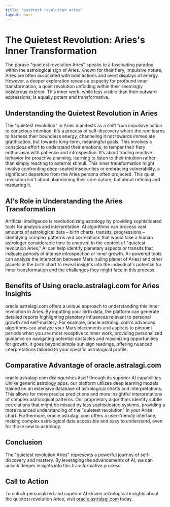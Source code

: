 ```yaml
---
title: "quietest revolution aries"
layout: post
---
```


# The Quietest Revolution: Aries's Inner Transformation

The phrase "quietest revolution Aries" speaks to a fascinating paradox within the astrological sign of Aries.  Known for their fiery, impulsive nature, Aries are often associated with bold actions and overt displays of energy. However, a deeper exploration reveals a capacity for profound inner transformation, a quiet revolution unfolding within their seemingly boisterous exterior. This inner work, while less visible than their outward expressions, is equally potent and transformative.

## Understanding the Quietest Revolution in Aries

The "quietest revolution" in Aries manifests as a shift from impulsive action to conscious intention. It's a process of self-discovery where the ram learns to harness their boundless energy, channeling it not towards immediate gratification, but towards long-term, meaningful goals. This involves a conscious effort to understand their emotions, to temper their fiery enthusiasm with patience and introspection. It’s about trading reactive behavior for proactive planning, learning to listen to their intuition rather than simply reacting to external stimuli. This inner transformation might involve confronting deep-seated insecurities or embracing vulnerability, a significant departure from the Aries persona often projected. This quiet revolution isn't about abandoning their core nature, but about refining and mastering it.

## AI's Role in Understanding the Aries Transformation

Artificial intelligence is revolutionizing astrology by providing sophisticated tools for analysis and interpretation. AI algorithms can process vast amounts of astrological data – birth charts, transits, progressions – identifying complex patterns and correlations that would take a human astrologer considerable time to uncover.  In the context of "quietest revolution Aries," AI can help identify planetary aspects or transits that indicate periods of intense introspection or inner growth. AI-powered tools can analyze the interaction between Mars (ruling planet of Aries) and other planets in the birth chart to reveal insights into the individual's potential for inner transformation and the challenges they might face in this process.

## Benefits of Using oracle.astralagi.com for Aries Insights

oracle.astralagi.com offers a unique approach to understanding this inner revolution in Aries. By inputting your birth data, the platform can generate detailed reports highlighting planetary influences relevant to personal growth and self-mastery.  For example, oracle.astralagi.com's advanced algorithms can analyze your Mars placements and aspects to pinpoint periods when you are most receptive to inner work, providing personalized guidance on navigating potential obstacles and maximizing opportunities for growth.  It goes beyond simple sun sign readings, offering nuanced interpretations tailored to your specific astrological profile.

## Comparative Advantage of oracle.astralagi.com

oracle.astralagi.com distinguishes itself through its superior AI capabilities.  Unlike generic astrology apps, our platform utilizes deep learning models trained on an extensive database of astrological charts and interpretations. This allows for more precise predictions and more insightful interpretations of complex astrological patterns.  Our proprietary algorithms identify subtle correlations that might be missed by less sophisticated systems, providing a more nuanced understanding of the "quietest revolution" in your Aries chart. Furthermore, oracle.astralagi.com offers a user-friendly interface, making complex astrological data accessible and easy to understand, even for those new to astrology.

## Conclusion

The "quietest revolution Aries" represents a powerful journey of self-discovery and mastery.  By leveraging the advancements of AI, we can unlock deeper insights into this transformative process.

## Call to Action

To unlock personalized and superior AI-driven astrological insights about the quietest revolution Aries, visit [oracle.astralagi.com](https://oracle.astralagi.com) today.